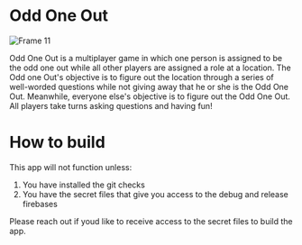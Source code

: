 # Odd One Out


![Frame 11](https://github.com/oddoneoutgame/OddOneOut/assets/45648517/622341ae-20a9-4a7a-91be-d1abb1145230)


Odd One Out is a multiplayer game in which one person is assigned to be the odd one out while 
all other players are assigned a role at a location. The Odd one Out's objective is to figure out the location through a series of well-worded questions while not giving
away that he or she is the Odd One Out. Meanwhile, everyone else's objective is to figure out the Odd One Out. All players take turns asking questions and having fun!


# How to build
This app will not function unless:
1. You have installed the git checks
2. You have the secret files that give you access to the debug and release firebases

Please reach out if youd like to receive access to the secret files to build the app. 

